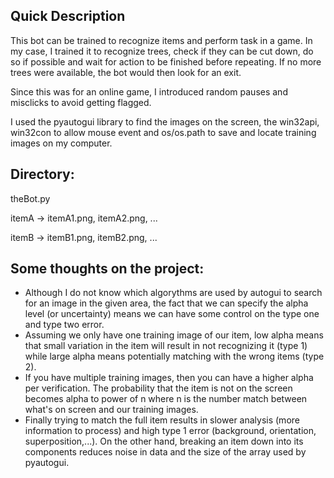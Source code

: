 Quick Description
-

This bot can be trained to recognize items and perform task in a game.
In my case, I trained it to recognize trees, check if they can be cut down, do so if possible and wait for action to be finished before repeating.
If no more trees were available, the bot would then look for an exit.

Since this was for an online game, I introduced random pauses and misclicks to avoid getting flagged.

I used the pyautogui library to find the images on the screen, the win32api, win32con to allow mouse event and os/os.path to save and locate training images on my computer.

Directory:
-

theBot.py

itemA -> itemA1.png, itemA2.png, ...

itemB -> itemB1.png, itemB2.png, ...



Some thoughts on the project:
-

- Although I do not know which algorythms are used by autogui to search for an image in the given area, the fact that we can specify the alpha level (or uncertainty) means we can have some control on the type one and type two error.
- Assuming we only have one training image of our item, low alpha means that small variation in the item will result in not recognizing it (type 1) while large alpha means potentially matching with the wrong items (type 2). 
- If you have multiple training images, then you can have a higher alpha per verification. The probability that the item is not on the screen becomes alpha to power of n where n is the number match between what's on screen and our training images.
- Finally trying to match the full item results in slower analysis (more information to process) and high type 1 error (background, orientation, superposition,...). On the other hand, breaking an item down into its components reduces noise in data and the size of the array used by pyautogui.
